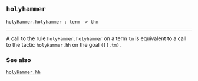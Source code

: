 ## `holyhammer`

``` hol4
holyHammer.holyhammer : term -> thm
```

------------------------------------------------------------------------

A call to the rule `holyHammer.holyhammer` on a term `tm` is equivalent
to a call to the tactic `holyHammer.hh` on the goal `([],tm)`.

### See also

[`holyHammer.hh`](#holyHammer.hh)
